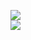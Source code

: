 [![](https://img.shields.io/badge/Made%20With-Github%20Spray-lightgrey.svg?style=for-the-badge&logo=github)](https://github.com/Annihil/github-spray#474)  
[![](https://i.imgur.com/2DrTn0Z.gif)](https://github.com/Annihil/github-spray)